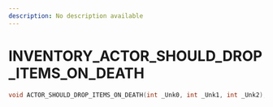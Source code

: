 ```yaml
---
description: No description available 
---
```


# INVENTORY\_ACTOR_SHOULD_DROP_ITEMS_ON_DEATH

```cpp
void ACTOR_SHOULD_DROP_ITEMS_ON_DEATH(int _Unk0, int _Unk1, int _Unk2);
```